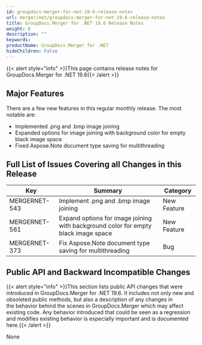 ```yaml
---
id: groupdocs-merger-for-net-19-6-release-notes
url: merger/net/groupdocs-merger-for-net-19-6-release-notes
title: GroupDocs.Merger for .NET 19.6 Release Notes
weight: 6
description: ""
keywords: 
productName: GroupDocs.Merger for .NET
hideChildren: False
---
```

{{< alert style="info" >}}This page contains release notes for GroupDocs.Merger for .NET 19.6{{< /alert >}}

## Major Features

There are a few new features in this regular monthly release. The most notable are:

*   Implemented .png and .bmp image joining
*   Expanded options for image joining with background color for empty black image space
*   Fixed Aspose.Note document type saving for multithreading

## Full List of Issues Covering all Changes in this Release

| Key | Summary | Category |
| --- | --- | --- |
| MERGERNET-543 | Implement .png and .bmp image joining | New Feature |
| MERGERNET-561 | Expand options for image joining with background color for empty black image space | New Feature |
| MERGERNET-373 | Fix Aspose.Note document type saving for multithreading | Bug |

## Public API and Backward Incompatible Changes

{{< alert style="info" >}}This section lists public API changes that were introduced in GroupDocs.Merger for .NET 19.6. It includes not only new and obsoleted public methods, but also a description of any changes in the behavior behind the scenes in GroupDocs.Merger which may affect existing code. Any behavior introduced that could be seen as a regression and modifies existing behavior is especially important and is documented here.{{< /alert >}}

None
